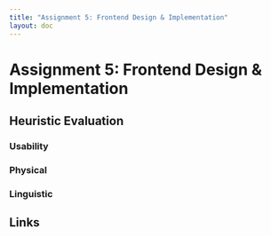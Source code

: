```yaml
---
title: "Assignment 5: Frontend Design & Implementation"
layout: doc
---
```


# Assignment 5: Frontend Design & Implementation

## Heuristic Evaluation

### Usability

### Physical

### Linguistic

## Links